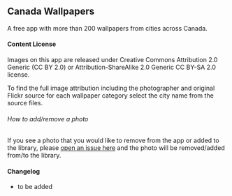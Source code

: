 ## Canada Wallpapers
A free app with more than 200 wallpapers from cities across Canada.

#### Content License
Images on this app are released under Creative Commons Attribution 2.0 Generic (CC BY 2.0) or Attribution-ShareAlike 2.0 Generic CC BY-SA 2.0 license.

To find the full image attribution including the photographer and original Flickr source for each wallpaper category select the city name from the source files. 

###### How to add/remove a photo
If you see a photo that you would like to remove from the app or added to the library, please [open an issue here](https://github.com/dolatabadi/android/issues) and the photo will be removed/added from/to the library. 

#### Changelog
- to be added